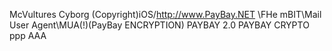 McVultures Cyborg (Copyright)iOS/http://www.PayBay.NET
\\FHe mBIT\Mail User Agent\MUA\(!)(PayBay ENCRYPTION)
PAYBAY 2.0
PAYBAY CRYPTO
ppp
AAA
